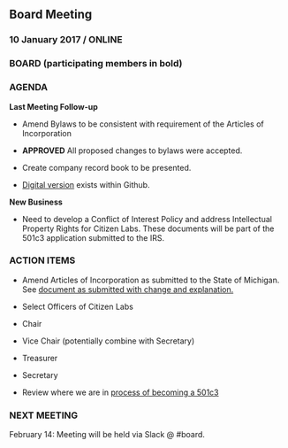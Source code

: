 ## Board Meeting
### 10 January 2017 / ONLINE

### BOARD (participating members in bold)

### AGENDA

**Last Meeting Follow-up**

- Amend Bylaws to be consistent with requirement of the Articles of Incorporation
 - **APPROVED** All proposed changes to bylaws were accepted.

 - Create company record book to be presented.
  - [Digital version](https://github.com/citizenlabsgr/community/tree/master/governance) exists within Github.


**New Business**

- Need to develop a Conflict of Interest Policy and address Intellectual Property Rights for Citizen Labs. These documents will be part of the 501c3 application submitted to the IRS.


### ACTION ITEMS

- Amend Articles of Incorporation as submitted to the State of Michigan. See [document as submitted with change and explanation.](https://docs.google.com/document/d/1TkAX7hxQPwQVuY0_7gDSZaiNXjvwZoypFYsurgyHHmc/edit?usp=sharing)

- Select Officers of Citizen Labs
 - Chair
 - Vice Chair (potentially combine with Secretary)
 - Treasurer
 - Secretary

- Review where we are in [process of becoming a 501c3](https://github.com/citizenlabsgr/community/wiki/Steps-to-Become-a-Non-Profit-in-Michigan)


### NEXT MEETING

February 14: Meeting will be held via Slack @ #board.
